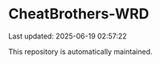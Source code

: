 # CheatBrothers-WRD

Last updated: 2025-06-19 02:57:22

This repository is automatically maintained.
